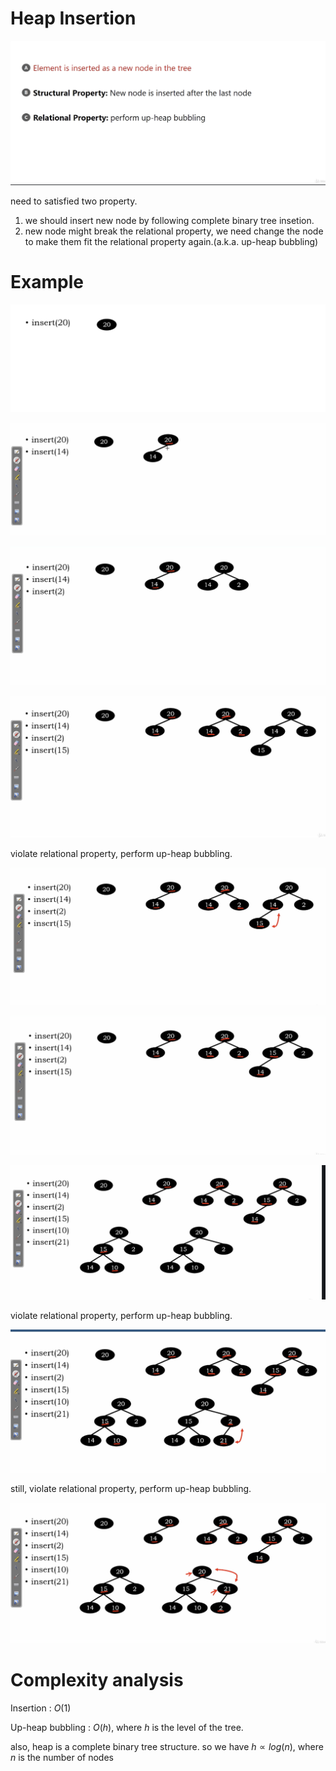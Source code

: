 # Heap Insertion

<img src='../assets/219_1.png'></img>

need to satisfied two property.

1. we should insert new node by following complete binary tree insetion.
2. new node might break the relational property, we need change the node to make them fit the relational property again.(a.k.a. up-heap bubbling)

# Example

<img src='../assets/219_2.png'></img>

<img src='../assets/219_3.png'></img>

<img src='../assets/219_4.png'></img>

<img src='../assets/219_5.png'></img>

violate relational property, perform up-heap bubbling.

<img src='../assets/219_6.png'></img>

<img src='../assets/219_7.png'></img>

<img src='../assets/219_8.png'></img>

violate relational property, perform up-heap bubbling.

<img src='../assets/219_9.png'></img>

still, violate relational property, perform up-heap bubbling.

<img src='../assets/219_10.png'></img>

# Complexity analysis

Insertion : $O(1)$

Up-heap bubbling : $O(h)$, where $h$ is the level of the tree.

also, heap is a complete binary tree structure. so we have $h \propto log(n)$, where $n$ is the number of nodes
